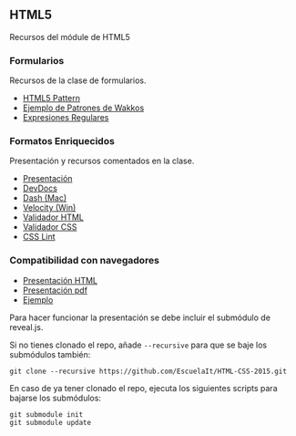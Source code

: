 ## HTML5
Recursos del módule de HTML5

### Formularios
Recursos de la clase de formularios.

* [HTML5 Pattern](http://html5pattern.com/)
* [Ejemplo de Patrones de Wakkos](http://codepen.io/Wakkos/pen/wpDek)
* [Expresiones Regulares](https://igochan.wordpress.com/2013/03/27/expresiones-regulares-utiles/)


### Formatos Enriquecidos
Presentación y recursos comentados en la clase.

* [Presentación](http://slides.com/joanleon/formatos-enriquezidos/)
* [DevDocs](http://devdocs.io/)
* [Dash (Mac)](https://kapeli.com/dash)
* [Velocity (Win)](http://velocity.silverlakesoftware.com/)
* [Validador HTML](https://validator.w3.org/)
* [Validador CSS](http://www.css-validator.org/)
* [CSS Lint](http://csslint.net/)

### Compatibilidad con navegadores

* [Presentación HTML](https://escuelait.github.io/HTML-CSS-2015/HTML5/compatibilidad/index.html)
* [Presentación pdf](https://escuelait.github.io/HTML-CSS-2015/HTML5/compatibilidad/Compatibilidad_HTML5-JorgeCasar.pdf)
* [Ejemplo](https://escuelait.github.io/HTML-CSS-2015/HTML5/compatibilidad/ejemplo/)

Para hacer funcionar la presentación se debe incluir el submódulo de reveal.js.

Si no tienes clonado el repo, añade `--recursive` para que se baje los submódulos también:

``` shell
git clone --recursive https://github.com/EscuelaIt/HTML-CSS-2015.git
```

En caso de ya tener clonado el repo, ejecuta los siguientes scripts para bajarse los submódulos:

```shell
git submodule init
git submodule update
```


